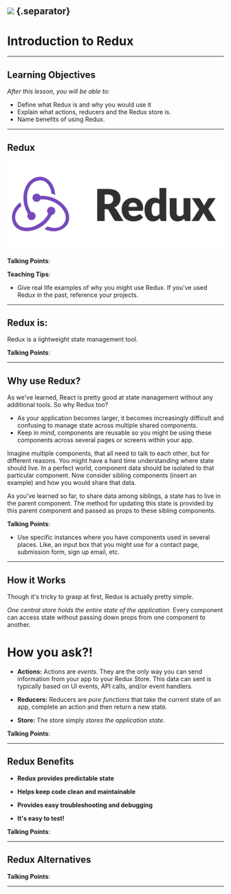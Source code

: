 ## ![](https://s3.amazonaws.com/python-ga/images/GA_Cog_Medium_White_RGB.png) {.separator}
<h1>Introduction to Redux</h1>

---

## Learning Objectives

*After this lesson, you will be able to:*

* Define what Redux is and why you would use it
* Explain what actions, reducers and the Redux store is.
* Name benefits of using Redux.

---

## Redux

![logo](assets/redux-logo.png)


<aside class="notes">

**Talking Points**:



**Teaching Tips**:

* Give real life examples of why you might use Redux. If you've used Redux in the past, reference your projects.

</aside>

---

## Redux is:

Redux is a lightweight state management tool.

<aside class="notes">

**Talking Points**:


</aside>

---

## Why use Redux?

As we've learned, React is pretty good at state management without any additional tools. So why Redux too?

*  As your application becomes larger, it becomes increasingly difficult and confusing to manage state across multiple shared components.
*  Keep in mind, components are reusable so you might be using these components across several pages or screens within your app.

Imagine multiple components, that all need to talk to each other, but for different reasons. You might have a hard time understanding where state should live. In a perfect world, component data should be isolated to that particular component. Now consider sibling components (insert an example) and how you would share that data.

As you've learned so far, to share data among siblings, a state has to live in the parent component. The method for updating this state is provided by this parent component and passed as props to these sibling components.

<aside class="notes">

**Talking Points**:

* Use specific instances where you have components used in several places. Like, an input box that you might use for a contact page, submission form, sign up email, etc.

</aside>

---

## How it Works

Though it's tricky to grasp at first, Redux is actually pretty simple.

_One central store holds the entire state of the application._ Every component can access state without passing down props from one component to another.

# How you ask?!

* **Actions:** Actions are _events_. They are the only way you can send information from your app to your Redux Store. This data can sent is typically based on UI events, API calls, and/or event handlers.

* **Reducers:** Reducers are _pure functions_ that take the current state of an app, complete an action and then return a new state.

* **Store:** The store simply _stores the application state_.

<aside class="notes">

**Talking Points**:


</aside>

---

## Redux Benefits

* **Redux provides predictable state**

* **Helps keep code clean and maintainable**

* **Provides easy troubleshooting and debugging**

* **It's easy to test!**

<aside class="notes">

**Talking Points**:


</aside>

---


## Redux Alternatives

<aside class="notes">

**Talking Points**:


</aside>

---
